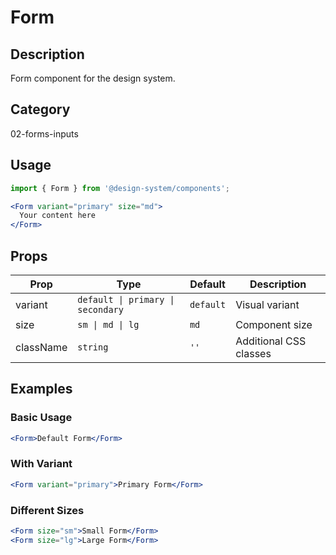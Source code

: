 # Form

## Description
Form component for the design system.

## Category
02-forms-inputs

## Usage

```jsx
import { Form } from '@design-system/components';

<Form variant="primary" size="md">
  Your content here
</Form>
```

## Props

| Prop | Type | Default | Description |
|------|------|---------|-------------|
| variant | `default \| primary \| secondary` | `default` | Visual variant |
| size | `sm \| md \| lg` | `md` | Component size |
| className | `string` | `''` | Additional CSS classes |

## Examples

### Basic Usage
```jsx
<Form>Default Form</Form>
```

### With Variant
```jsx
<Form variant="primary">Primary Form</Form>
```

### Different Sizes
```jsx
<Form size="sm">Small Form</Form>
<Form size="lg">Large Form</Form>
```
